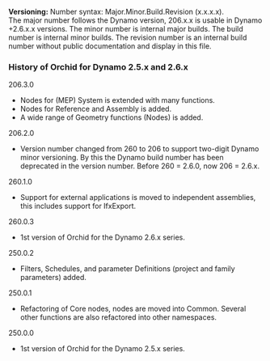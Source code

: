 ﻿**Versioning:** Number syntax: Major.Minor.Build.Revision (x.x.x.x).  
The major number follows the Dynamo version, 206.x.x is usable in Dynamo +2.6.x.x versions. The minor number is internal major builds. The build number is internal minor builds. The revision number is an internal build number without public documentation and display in this file.  
  
### History of Orchid for Dynamo 2.5.x and 2.6.x  
  
206.3.0  
- Nodes for (MEP) System is extended with many functions.  
- Nodes for Reference and Assembly is added.  
- A wide range of Geometry functions (Nodes) is added.  
    
206.2.0  
- Version number changed from 260 to 206 to support two-digit Dynamo minor versioning. By this the Dynamo build number has been deprecated in the version number. Before 260 = 2.6.0, now 206 = 2.6.x.  
  
260.1.0  
- Support for external applications is moved to independent assemblies, this includes support for IfxExport.  
  
260.0.3  
- 1st version of Orchid for the Dynamo 2.6.x series.  
  
250.0.2  
- Filters, Schedules, and parameter Definitions (project and family parameters) added.  
  
250.0.1  
- Refactoring of Core nodes, nodes are moved into Common. Several other functions are also refactored into other namespaces.  
  
250.0.0  	
- 1st version of Orchid for the Dynamo 2.5.x series.  
